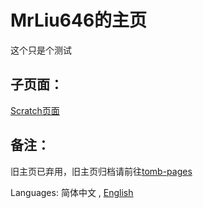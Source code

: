 # MrLiu646的主页
这个只是个测试  

## 子页面：
[Scratch页面](sc/)  

## 备注：
旧主页已弃用，旧主页归档请前往[tomb-pages](tomb-pages/)  

Languages: 简体中文 , [English](index_en.html)
